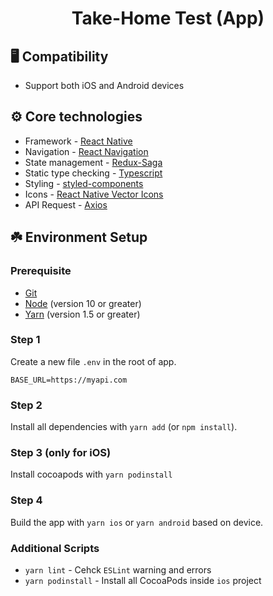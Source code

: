 <h1 align="center">Take-Home Test (App)</h1>

## 🖥 Compatibility

- Support both iOS and Android devices

## ⚙️ Core technologies

- Framework - [React Native](https://reactnative.dev/)
- Navigation - [React Navigation](https://reactnavigation.org/)
- State management - [Redux-Saga](https://redux-saga.js.org/)
- Static type checking - [Typescript](https://www.typescriptlang.org/)
- Styling - [styled-components](https://styled-components.com/)
- Icons - [React Native Vector Icons](https://oblador.github.io/react-native-vector-icons/)
- API Request - [Axios](https://github.com/axios/axios)

## ☘️ Environment Setup

### Prerequisite

- [Git](https://git-scm.com/downloads)
- [Node](https://nodejs.org/en/download/) (version 10 or greater)
- [Yarn](https://yarnpkg.com/lang/en/docs/install/) (version 1.5 or greater)

### Step 1

Create a new file `.env` in the root of app.

```
BASE_URL=https://myapi.com
```

### Step 2

Install all dependencies with `yarn add` (or `npm install`).

### Step 3 (only for iOS)

Install cocoapods with `yarn podinstall`

### Step 4

Build the app with `yarn ios` or `yarn android` based on device.

### Additional Scripts

- `yarn lint` - Cehck `ESLint` warning and errors
- `yarn podinstall` - Install all CocoaPods inside `ios` project
